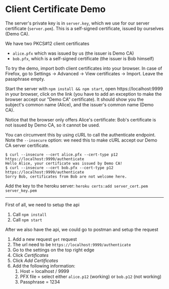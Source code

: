Client Certificate Demo
=======================

The server's private key is in `server.key`, which we use for our server certificate (`server.pem`). This is a self-signed certificate, issued by ourselves (Demo CA).

We have two PKCS#12 client certificates
 - `alice.pfx` which was issued by us (the issuer is Demo CA)
 - `bob.pfx`, which is a self-signed certificate (the issuer is Bob himself)

To try the demo, import both client certificates into your browser. In case of Firefox, go to Settings -> Advanced -> View certificates -> Import. Leave the passphrase empty.

Start the server with `npm install && npm start`, open https://localhost:9999 in your browser, click on the link (you have to add an exception to make the browser accept our "Demo CA" certificate). It should show you the subject's common name (Alice), and the issuer's common name (Demo CA).

Notice that the browser only offers Alice's certificate: Bob's certificate is not issued by Demo CA, so it cannot be used.

You can circumvent this by using cURL to call the authenticate endpoint. Note the `--insecure` option: we need this to make cURL accept our Demo CA server certificate.

```
$ curl --insecure --cert alice.pfx --cert-type p12 https://localhost:9999/authenticate
Hello Alice, your certificate was issued by Demo CA!
$ curl --insecure --cert bob.pfx --cert-type p12 https://localhost:9999/authenticate
Sorry Bob, certificates from Bob are not welcome here.
```

Add the key to the heroku server: `heroku certs:add server_cert.pem server_key.pem`

------------

First of all, we need to setup the api

1. Call `npm install`
2. Call `npm start`

After we also have the api, we could go to postman and setup the request

1. Add a new request `get` request 
2. The url need to be `https://localhost:9999/authenticate`
3. Go to the settings on the top right edge
4. Click _Certificates_
5. Click _Add Certificates_
6. Add the following information:
   1. Host = localhost / 9999
   2. PFX file = select either `alice.p12` (working) or `bob.p12` (not working)
   3. Passphrase = 1234
